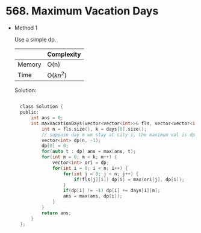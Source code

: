# 568. Maximum Vacation Days

- Method 1

  Use a simple dp.

  |        | Complexity |
  | ------ | ---------- |
  | Memory | O(n)       |
  | Time   | O($kn^2$)  |

  Solution:

  ```h

    class Solution {
    public:
        int ans = 0;
        int maxVacationDays(vector<vector<int>>& fls, vector<vector<int>>& days) {
            int n = fls.size(), k = days[0].size();
            // suppose day m we stay at city i, the maximum val is dp[m][i]
            vector<int> dp(n, -1);
            dp[0] = 0;
            for(auto t : dp) ans = max(ans, t);
            for(int m = 0; m < k; m++) {
                vector<int> ori = dp;
                for(int i = 0; i < n; i++) {
                    for(int j = 0; j < n; j++) {
                        if(fls[j][i]) dp[i] = max(ori[j], dp[i]);
                    }
                    if(dp[i] != -1) dp[i] += days[i][m];
                    ans = max(ans, dp[i]);
                }
            }
            return ans;
        }
    };

  ```

<!-- - Method 2

    This is another method.

    | |   Complexity  |
    | ----------- | ----------- |
    |  Memory     | O(n) |
    |      Time       |  O(n) |


    Solution:

    ``` h



    ```

- Additional Knowledge:

    Here are some additional knowledge.



<br> -->
